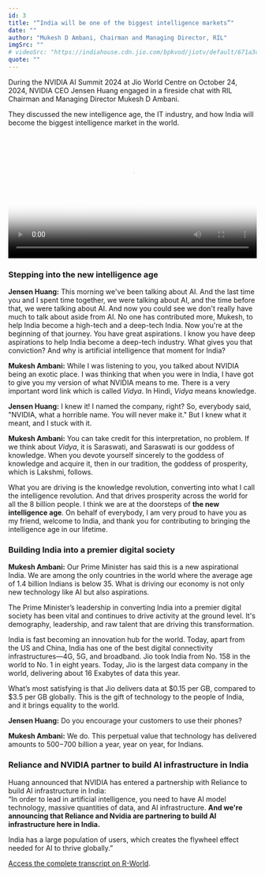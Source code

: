 ```yaml
---
id: 3
title: "“India will be one of the biggest intelligence markets”"
date: ""
author: "Mukesh D Ambani, Chairman and Managing Director, RIL"
imgSrc: ""
# videoSrc: "https://indiahouse.cdn.jio.com/bpkvod/jiotv/default/671a3cc2d4f0c97c2990cd5b/671a3cc2d4f0c97c2990cd5b/index_jtv_web_premium.m3u8"
quote: ""
---
```


During the NVIDIA AI Summit 2024 at Jio World Centre on October 24, 2024, NVIDIA CEO Jensen Huang engaged in a fireside chat with RIL Chairman and Managing Director Mukesh D Ambani.

They discussed the new intelligence age, the IT industry, and how India will become the biggest intelligence market in the world.

<!-- **[Add Video Here: /videos/nvidia-ai-summit-2024.mp4](/videos/glance.mp4)** -->

<video controls width="100%" id="my-markdown-video0" class="video-js vjs-fluid" data-setup="{}" preload="auto" poster='img/posters/01 NVIDIA.png'>
<source src='https://indiahouse.cdn.jio.com/bpkvod/jiotv/default/671a3cc2d4f0c97c2990cd5b/671a3cc2d4f0c97c2990cd5b/index_jtv_web_premium.m3u8' type='application/x-mpegURL'>
</video>

### Stepping into the new intelligence age

**Jensen Huang:** This morning we've been talking about AI. And the last time you and I spent time together, we were talking about AI, and the time before that, we were talking about AI. And now you could see we don't really have much to talk about aside from AI. No one has contributed more, Mukesh, to help India become a high-tech and a deep-tech India. Now you're at the beginning of that journey. You have great aspirations. I know you have deep aspirations to help India become a deep-tech industry. What gives you that conviction? And why is artificial intelligence that moment for India?

**Mukesh Ambani:** While I was listening to you, you talked about NVIDIA being an exotic place. I was thinking that when you were in India, I have got to give you my version of what NVIDIA means to me. There is a very important word link which is called _Vidya_. In Hindi, _Vidya_ means knowledge.

**Jensen Huang:** I knew it! I named the company, right? So, everybody said, "NVIDIA, what a horrible name. You will never make it." But I knew what it meant, and I stuck with it.

**Mukesh Ambani:** You can take credit for this interpretation, no problem. If we think about _Vidya_, it is Saraswati, and Saraswati is our goddess of knowledge. When you devote yourself sincerely to the goddess of knowledge and acquire it, then in our tradition, the goddess of prosperity, which is Lakshmi, follows.

What you are driving is the knowledge revolution, converting into what I call the intelligence revolution. And that drives prosperity across the world for all the 8 billion people. I think we are at the doorsteps of **the new intelligence age**. On behalf of everybody, I am very proud to have you as my friend, welcome to India, and thank you for contributing to bringing the intelligence age in our lifetime.

### Building India into a premier digital society

**Mukesh Ambani:** Our Prime Minister has said this is a new aspirational India. We are among the only countries in the world where the average age of 1.4 billion Indians is below 35. What is driving our economy is not only new technology like AI but also aspirations.

The Prime Minister’s leadership in converting India into a premier digital society has been vital and continues to drive activity at the ground level. It's demography, leadership, and raw talent that are driving this transformation.

India is fast becoming an innovation hub for the world. Today, apart from the US and China, India has one of the best digital connectivity infrastructures—4G, 5G, and broadband. Jio took India from No. 158 in the world to No. 1 in eight years. Today, Jio is the largest data company in the world, delivering about 16 Exabytes of data this year.

What’s most satisfying is that Jio delivers data at $0.15 per GB, compared to $3.5 per GB globally. This is the gift of technology to the people of India, and it brings equality to the world.

**Jensen Huang:** Do you encourage your customers to use their phones?

**Mukesh Ambani:** We do. This perpetual value that technology has delivered amounts to $500-$700 billion a year, year on year, for Indians.

### Reliance and NVIDIA partner to build AI infrastructure in India

Huang announced that NVIDIA has entered a partnership with Reliance to build AI infrastructure in India:  
“In order to lead in artificial intelligence, you need to have AI model technology, massive quantities of data, and AI infrastructure. **And we're announcing that Reliance and Nvidia are partnering to build AI infrastructure here in India.**

India has a large population of users, which creates the flywheel effect needed for AI to thrive globally.”

[Access the complete transcript on R-World](https://rworld.ril.com/ci/news-detail/3552).
